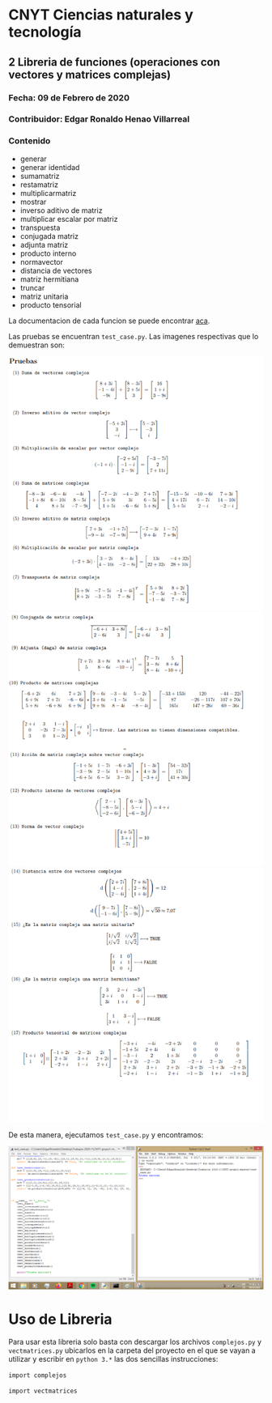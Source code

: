 # CNYT Ciencias naturales y tecnología
## 2 Libreria de funciones (operaciones con vectores y matrices complejas)
### Fecha: 09 de Febrero de 2020
### Contribuidor: Edgar Ronaldo Henao Villarreal
### Contenido
- generar
- generar identidad
- sumamatriz
- restamatriz
- multiplicarmatriz
- mostrar
- inverso aditivo de matriz
- multiplicar escalar por matriz
- transpuesta
- conjugada matriz
- adjunta matriz
- producto interno
- normavector
- distancia de vectores
- matriz hermitiana
- truncar
- matriz unitaria
- producto tensorial

La documentacion de cada funcion se puede encontrar [aca](http://htmlpreview.github.io/?https://github.com/ronis97/LibreriaMatricesVectoresINComplejos/blob/master/HTML/vectmatrices.html).

Las pruebas se encuentran `test_case.py`. Las imagenes respectivas que lo demuestran son:

<img src="Imagenes/prueba1.png" style="float: center">
<img src="Imagenes/prueba2.png" style="float: center">
<img src="Imagenes/prueba3.png" style="float: center">

De esta manera, ejecutamos `test_case.py` y encontramos:

<img src="Imagenes/pruebafinal.png" style="float: center">

# Uso de Libreria
Para usar esta libreria solo basta con descargar los archivos `complejos.py` y `vectmatrices.py` ubicarlos
en la carpeta del proyecto en el que se vayan a utilizar y escribir en `python 3.*` las dos sencillas instrucciones:

`import complejos`

`import vectmatrices`
